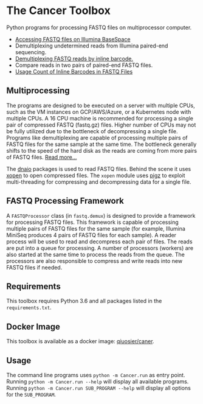 # The Cancer Toolbox
Python programs for processing FASTQ files on multiprocessor computer.
* [Accessing FASTQ files on Illumina BaseSpace](docs/BaseSpace.md)
* Demultiplexing undetermined reads from Illumina paired-end sequencing.
* [Demultiplexing FASTQ reads by inline barcode.](docs/DemultiplexInline.md)
* Compare reads in two pairs of paired-end FASTQ files.
* [Usage Count of Inline Barcodes in FASTQ Files](docs/CountInlineBarcode.md)

## Multiprocessing
The programs are designed to be executed on a server with multiple CPUs, such as the VM instances on GCP/AWS/Azure, or a Kubernetes node with multiple CPUs. A 16 CPU machine is recommended for processing a single pair of compressed FASTQ (fastq.gz) files. Higher number of CPUs may not be fully utilized due to the bottleneck of decompressing a single file. Programs like demultiplexing are capable of processing multiple pairs of FASTQ files for the same sample at the same time. The bottleneck generally shifts to the speed of the hard disk as the reads are coming from more pairs of FASTQ files. [Read more...](docs/MultiProcessing.md)

The [dnaio](https://github.com/marcelm/dnaio/) packages is used to read FASTQ files. Behind the scene it uses [xopen](https://github.com/marcelm/xopen/) to open compressed files. The `xopen` module uses [pigz](https://zlib.net/pigz/) to exploit multi-threading for compressing and decompressing data for a single file.

## FASTQ Processing Framework
A `FASTQProcessor` class (in `fastq.demux`) is designed to provide a framework for processing FASTQ files. This framework is capable of processing multiple pairs of FASTQ files for the same sample (for example, Illumina MiniSeq produces 4 pairs of FASTQ files for each sample). A reader process will be used to read and decompress each pair of files. The reads are put into a queue for processing. A number of processors (workers) are also started at the same time to process the reads from the queue. The processors are also responsible to compress and write reads into new FASTQ files if needed.

## Requirements
This toolbox requires Python 3.6 and all packages listed in the `requirements.txt`.

## Docker Image
This toolbox is available as a docker image: [qiuosier/caner](https://hub.docker.com/repository/docker/qiuosier/cancer).

## Usage
The command line programs uses `python -m Cancer.run` as entry point. Running `python -m Cancer.run --help` will display all available programs. Running `python -m Cancer.run SUB_PROGRAM --help` will display all options for the `SUB_PROGRAM`.
